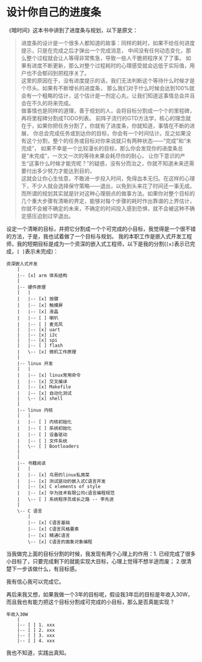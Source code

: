 
设计你自己的进度条
===============================

《暗时间》这本书中讲到了进度条与规划，以下是原文：

>    进度条的设计是一个很多人都知道的故事：同样的耗时，如果不给任何进度提示，只是在完成之后才弹出一个完成消息，
中间没有任何动态变化，那么整个过程就会让人等得非常焦急，导致一些人干脆把程序关了了事。
如果有进度不断更新，那么对整个过程耗时的心理感受就会远低于实际值，用户也不会郁闷到把程序关了。    
    这里的原因在于，没有进度提示的话，我们无法判断这个等待什么时候才是个尽头。如果有不断增长的进度条，
那么我们对于什么时候会达到100%就会有一个粗略的估计，这个估计是一剂定心丸，让我们知道这事情总会并且会在不久的将来完成。  
    做事情也是同样的道理，善于规划的人，会将目标分割成一个个的里程碑，再将里程碑分割成TODO列表。
前阵子流行的GTD方法学，核心的理念就在于，如果你把任务分割了，你就有了进度条，你就知道，事情在不断的进展，
你总会完成任务或到达你的目标，你会有一个时间估计。反之如果没有这个分割，整个的任务或目标对你来说就只有两种状态——“完成”和“未完成”，
如果不幸是一个比较漫长的目标，那么你会发现你的进度条总是“未完成”，一次又一次的等待未果会耗尽你的耐心，
让你下意识的产生“这事什么时候才能完呢？”的疑惑，没有分而治之，你就不知道未来还需要付出多少努力才能达到目的，  
这就会让你心生怯意，不敢进一步投入时间，免得血本无归。在这样的心理下，不少人就会选择保守策略——退出，以免到头来花了时间还一事无成。
    而所谓的规划其实就是针对这种心理弱点的做事方法。如果你对整个目标的几个重大步骤有清晰的界定，能够对每个步骤的耗时作出靠谱的上界估计，
你就不会被不确定的未来，不确定的时间投入感到恐惧，就不会被这种不确定感压迫到过早退出。

设定一个清晰的目标，并把它分割成一个个可完成的小目标，我觉得是一个很不错的方法，于是，我也试着做了一个目标与规划。
我的本职工作是嵌入式开发工程师，我的短期目标是成为一个资深的嵌入式工程师，以下是我的分割(`[x]`表示已完成，`[ ]`表示未完成)：
```
资深嵌入式开发
    |
    |-- [x] arm 体系结构
    |
    |-- 硬件原理
    |   |
    |   |-- [x] 按键
    |   |-- [x] 触摸屏
    |   |-- [x] 液晶
    |   |-- [ ] 喇叭
    |   |-- [ ] 麦克风
    |   |-- [x] uart
    |   |-- [x] i2c
    |   |-- [x] spi
    |   |-- [ ] flash
    |   \-- [x] 微机工作原理
    |
    |-- linux 开发
    |   |
    |   |-- [x] linux常用命令
    |   |-- [x] 交叉编译
    |   |-- [x] Makefile
    |   |-- [x] 自动化测试
    |   \-- [x] shell
    |
    |-- linux 内核
    |   |
    |   |-- [ ] 内核初始化
    |   |-- [ ] 系统初始化
    |   |-- [ ] 设备驱动
    |   |-- [ ] 文件系统
    |   \-- [ ] Bootloaders
    |
    |
    |-- 书籍阅读
    |   |
    |   |-- [x] 鸟哥的linux私房菜
    |   |-- [x] 测试驱动的嵌入式C语言开发
    |   |-- [x] C elements of style
    |   |-- [x] 华为技术有限公司c语言编程规范
    |   \-- [ ] 系统程序员成长之路 -- 李先进
    |
    \-- C 语言
        |
        |-- [x] C语言基础
        |-- [x] C语言风格要素
        |-- [x] 精通C语言
        \-- [x] C语言的面象对象编程

```

当我做完上面的目标分割的时候，我发现有两个心理上的作用：1. 已经完成了很多小目标了，只要完成剩下的就能实现大目标，心理上觉得不想半途而废；
2.很清楚下一步该做什么，有目标感。

我有信心我可以完成它。

再后来我又想，如果我做一个3年的目标呢，假设我3年后的目标是年收入30W，而且我也有能力把这个目标分割成可完成的小目标，那么是否真能实现？

```
年收入30W
    |
    |-- [ ] 1. xxx
    |-- [ ] 2. xxx
    |-- [ ] 3. xxx 
    |-- [ ] 4. xxx
```

我也不知道，实践出真知。


